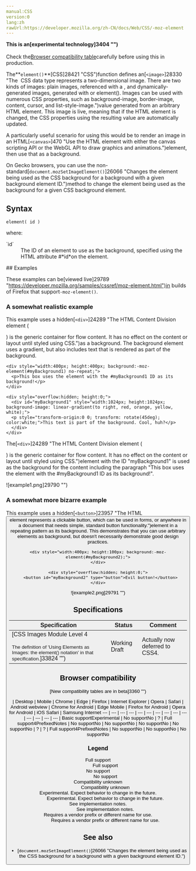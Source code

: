 ```yaml
---
manual:CSS
version:0
lang:zh
rawUrl:https://developer.mozilla.org/zh-CN/docs/Web/CSS/-moz-element
---
```






**This is an[experimental technology]3404 "")**<br></br>Check the[Browser compatibility table](%33494#Browser_compatibility "")carefully before using this in production.





The**`element()`**[CSS]28421 "CSS")function defines an[`<image>`]28330 "The <image> CSS data type represents a two-dimensional image. There are two kinds of images: plain images, referenced with a <url>, and dynamically-generated images, generated with <gradient> or element(). Images can be used with numerous CSS properties, such as background-image, border-image, content, cursor, and list-style-image.")value generated from an arbitrary HTML element. This image is live, meaning that if the HTML element is changed, the CSS properties using the resulting value are automatically updated.



A particularly useful scenario for using this would be to render an image in an HTML[`<canvas>`]470 "Use the HTML <canvas> element with either the canvas scripting API or the WebGL API to draw graphics and animations.")element, then use that as a background.



On Gecko browsers, you can use the non-standard[`document.mozSetImageElement()`]26066 "Changes the element being used as the CSS background for a background with a given background element ID.")method to change the element being used as the background for a given CSS background element.


## Syntax<a name="Syntax"></a>

```
element( id )
```


where:

<dl><dt id=''>`id`</dt><dd>The ID of an element to use as the background, specified using the HTML attribute #*id*on the element.</dd></dl>
## Examples<a name="Examples"></a>


These examples can be[viewed live]29789 "https://developer.mozilla.org/samples/cssref/moz-element.html")in builds of Firefox that support`-moz-element()`.


### A somewhat realistic example<a name="A_somewhat_realistic_example"></a>


This example uses a hidden[`<div>`]24289 "The HTML Content Division element (<div>) is the generic container for flow content. It has no effect on the content or layout until styled using CSS.")as a background. The background element uses a gradient, but also includes text that is rendered as part of the background.


```
<div style="width:400px; height:400px; background:-moz-element(#myBackground1) no-repeat;">
  <p>This box uses the element with the #myBackground1 ID as its background!</p>
</div>

<div style="overflow:hidden; height:0;">
  <div id="myBackground1" style="width:1024px; height:1024px; background-image: linear-gradient(to right, red, orange, yellow, white);">
  <p style="transform-origin:0 0; transform: rotate(45deg); color:white;">This text is part of the background. Cool, huh?</p>
  </div>
</div>
```


The[`<div>`]24289 "The HTML Content Division element (<div>) is the generic container for flow content. It has no effect on the content or layout until styled using CSS.")element with the ID &quot;myBackground1&quot; is used as the background for the content including the paragraph &quot;This box uses the element with the #myBackground1 ID as its background!&quot;.



![example1.png]29790 "")


### A somewhat more bizarre example<a name="A_somewhat_more_bizarre_example"></a>


This example uses a hidden[`<button>`]23957 "The HTML <button> element represents a clickable button, which can be used in forms, or anywhere in a document that needs simple, standard button functionality.")element in a repeating pattern as its background. This demonstrates that you can use arbitrary elements as background, but doesn&#39;t necessarily demonstrate good design practices.


```
<div style="width:400px; height:100px; background:-moz-element(#myBackground2);">
</div>

<div style="overflow:hidden; height:0;">
  <button id="myBackground2" type="button">Evil button!</button>
</div>
```


![example2.png]29791 "")


## Specifications<a name="Specifications"></a>

Specification | Status | Comment 
 ---  |  ---  |  ---  | 
[CSS Images Module Level 4<br></br><small>The definition of &#39;Using Elements as Images: the element() notation&#39; in that specification.</small>]33824 "") | Working Draft | Actually now deferred to CSS4. 


## Browser compatibility<a name="Browser_compatibility"></a>




[New compatibility tables are in beta<i></i>]3360 "")

 | <abbr>Desktop<i></i></abbr> | <abbr>Mobile<i></i></abbr> 
 | <abbr>Chrome<i></i></abbr> | <abbr>Edge<i></i></abbr> | <abbr>Firefox<i></i></abbr> | <abbr>Internet Explorer<i></i></abbr> | <abbr>Opera<i></i></abbr> | <abbr>Safari<i></i></abbr> | <abbr>Android webview<i></i></abbr> | <abbr>Chrome for Android<i></i></abbr> | <abbr>Edge Mobile<i></i></abbr> | <abbr>Firefox for Android<i></i></abbr> | <abbr>Opera for Android<i></i></abbr> | <abbr>iOS Safari<i></i></abbr> | <abbr>Samsung Internet<i></i></abbr> 
 ---  |  ---  |  ---  |  ---  |  ---  |  ---  |  ---  |  ---  |  ---  |  ---  |  ---  |  ---  |  ---  |  ---  | 
Basic support<abbr>Experimental<i></i></abbr> | <abbr>No support</abbr>No | <abbr>?</abbr> | <abbr>Full support</abbr>4<abbr>Prefixed<i></i></abbr><abbr>Notes<i></i></abbr> | <abbr>No support</abbr>No | <abbr>No support</abbr>No | <abbr>No support</abbr>No | <abbr>No support</abbr>No | <abbr>?</abbr> | <abbr>?</abbr> | <abbr>Full support</abbr>4<abbr>Prefixed<i></i></abbr><abbr>Notes<i></i></abbr> | <abbr>No support</abbr>No | <abbr>No support</abbr>No | <abbr>No support</abbr>No 


### Legend<a name="Legend"></a>
<dl><dt id=''><abbr>Full support</abbr></dt><dd>Full support</dd><dt id=''><abbr>No support</abbr></dt><dd>No support</dd><dt id=''><abbr>Compatibility unknown</abbr></dt><dd>Compatibility unknown</dd><dt id=''><abbr>Experimental. Expect behavior to change in the future.<i></i></abbr></dt><dd>Experimental. Expect behavior to change in the future.</dd><dt id=''><abbr>See implementation notes.<i></i></abbr></dt><dd>See implementation notes.</dd><dt id=''><abbr>Requires a vendor prefix or different name for use.<i></i></abbr></dt><dd>Requires a vendor prefix or different name for use.</dd></dl>





## See also<a name="See_also"></a>

* [`document.mozSetImageElement()`]26066 "Changes the element being used as the CSS background for a background with a given background element ID.")



